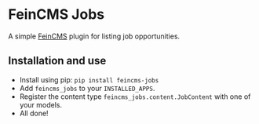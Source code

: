 FeinCMS Jobs
============

A simple [FeinCMS](http://github.com/feincms/feincms) plugin for listing job
opportunities.

Installation and use
--------------------

* Install using pip: `pip install feincms-jobs`
* Add `feincms_jobs` to your `INSTALLED_APPS`.
* Register the content type `feincms_jobs.content.JobContent` with one of your 
models.
* All done!
